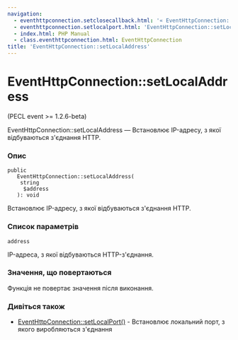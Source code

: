 ```yaml
---
navigation:
  - eventhttpconnection.setclosecallback.html: '« EventHttpConnection::setCloseCallback'
  - eventhttpconnection.setlocalport.html: 'EventHttpConnection::setLocalPort »'
  - index.html: PHP Manual
  - class.eventhttpconnection.html: EventHttpConnection
title: 'EventHttpConnection::setLocalAddress'
---
```

# EventHttpConnection::setLocalAddress

(PECL event >= 1.2.6-beta)

EventHttpConnection::setLocalAddress — Встановлює IP-адресу, з якої відбуваються з'єднання HTTP.

### Опис

```methodsynopsis
public
   EventHttpConnection::setLocalAddress(
    string
     $address
   ): void
```

Встановлює IP-адресу, з якої відбуваються з'єднання HTTP.

### Список параметрів

`address`

IP-адреса, з якої відбуваються HTTP-з'єднання.

### Значення, що повертаються

Функція не повертає значення після виконання.

### Дивіться також

-   [EventHttpConnection::setLocalPort()](eventhttpconnection.setlocalport.md) - Встановлює локальний порт, з якого виробляються з'єднання
